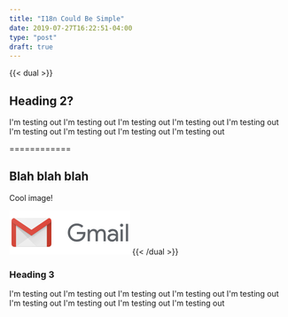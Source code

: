 ```yaml
---
title: "I18n Could Be Simple"
date: 2019-07-27T16:22:51-04:00
type: "post"
draft: true
---
```


{{< dual >}}
## Heading 2?

I'm testing out I'm testing out I'm testing out I'm testing out I'm testing out I'm testing out I'm testing out I'm testing out I'm testing out 

============

## Blah blah blah

Cool image!

![gmail](./images/gmail.png)
{{< /dual >}}
### Heading 3

I'm testing out I'm testing out I'm testing out I'm testing out I'm testing out I'm testing out I'm testing out I'm testing out I'm testing out 
